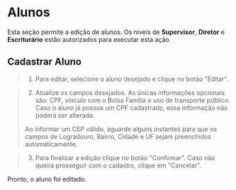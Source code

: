 # Alunos
Esta seção permite a edição de alunos. Os níveis de **Supervisor**, **Diretor** e  **Escriturário** estão autorizados para executar esta ação.

## Cadastrar Aluno

> 1. Para editar, selecione o aluno desejado e clique no botão "Editar".
> <!-- colocar imagem -->
    
> 2. Atualize os campos desejados. As únicas informações opcionais são: CPF, vínculo com o Bolsa Família e uso de transporte público. Caso o aluno já possua um CPF cadastrado, essa informação não poderá ser alterada.
> <!-- colocar imagem -->
> Ao informar um CEP válido, aguarde alguns instantes para que os campos de Logradouro, Bairro, Cidade e UF sejam preenchidos automaticamente.
> <!-- colocar imagem -->

> 3. Para finalizar a edição clique no botão "Confirmar". Caso não queira prosseguir com o cadastro, clique em "Cancelar".
> <!-- colocar imagem -->

Pronto, o aluno foi editado.
